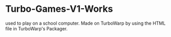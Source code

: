 # Turbo-Games-V1-Works
used to play on a school computer. Made on TurboWarp by using the HTML file in TurboWarp's Packager. 
